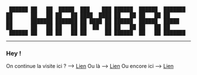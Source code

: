 <pre>
 ██████ ██   ██  █████  ███    ███ ██████  ██████  ███████     ██████  ██      ███████ ██    ██ 
██      ██   ██ ██   ██ ████  ████ ██   ██ ██   ██ ██          ██   ██ ██      ██      ██    ██ 
██      ███████ ███████ ██ ████ ██ ██████  ██████  █████       ██████  ██      █████   ██    ██ 
██      ██   ██ ██   ██ ██  ██  ██ ██   ██ ██   ██ ██          ██   ██ ██      ██      ██    ██ 
 ██████ ██   ██ ██   ██ ██      ██ ██████  ██   ██ ███████     ██████  ███████ ███████  ██████  
</pre>
___
### Hey !

On continue la visite ici ? --> [Lien](https://)
Ou là --> [Lien](https://)
Ou encore ici --> [Lien](https://)